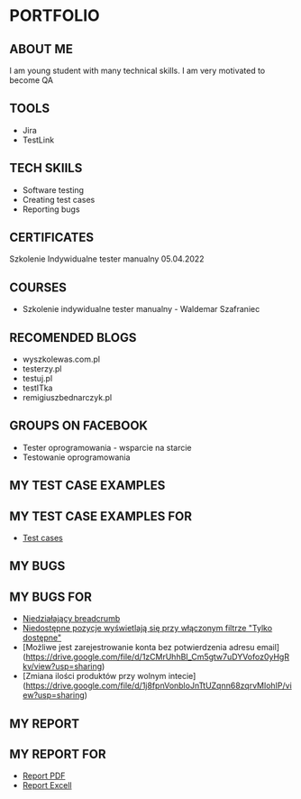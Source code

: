 # PORTFOLIO
## ABOUT ME
I am young student with many technical skills. I am very motivated to become QA
## TOOLS
* Jira
* TestLink
## TECH SKIILS
* Software testing
* Creating test cases
* Reporting bugs
## CERTIFICATES
Szkolenie Indywidualne tester manualny 05.04.2022
## COURSES
* Szkolenie indywidualne tester manualny - Waldemar Szafraniec
## RECOMENDED BLOGS
* wyszkolewas.com.pl
* testerzy.pl
* testuj.pl
* testITka
* remigiuszbednarczyk.pl
## GROUPS ON FACEBOOK
* Tester oprogramowania - wsparcie na starcie
* Testowanie oprogramowania
## MY TEST CASE EXAMPLES
## MY TEST CASE EXAMPLES FOR 
* [Test cases](https://drive.google.com/file/d/1_NJFaOrXJ34T37ZOVY6P_UMIzPL9zQjH/view?usp=sharing)
## MY BUGS
## MY BUGS FOR 
* [Niedziałający breadcrumb](https://drive.google.com/file/d/1L6_uW6OnDNJffdJZ2vZ0CyAeyIp2-SxH/view?usp=sharing)
* [Niedostępne pozycje wyświetlają się przy włączonym filtrze "Tylko dostępne"](https://drive.google.com/file/d/1WuaAyIHh34Eotec8a9BBRtDyjwPCFRV_/view?usp=sharing)
* [Możliwe jest zarejestrowanie konta bez potwierdzenia adresu email] (https://drive.google.com/file/d/1zCMrUhhBI_Cm5gtw7uDYVofoz0yHgRkv/view?usp=sharing)
* [Zmiana ilości produktów przy wolnym intecie] (https://drive.google.com/file/d/1j8fpnVonbloJnTtUZqnn68zqrvMlohIP/view?usp=sharing)

## MY REPORT
## MY REPORT FOR 
* [Report PDF](https://drive.google.com/file/d/1LRYpgiIlzvvEpVZw0UUxQ7bu5GPbeCtZ/view?usp=sharing)
* [Report Excell](https://docs.google.com/spreadsheets/d/1s3upuxbYLWNyVaQ3Qoq0fkMQ9DQg1mTC/edit?usp=sharing&ouid=106870653777761312696&rtpof=true&sd=true)
